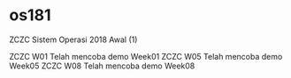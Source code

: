# os181
ZCZC Sistem Operasi 2018 Awal (1)

ZCZC W01 Telah mencoba demo Week01
ZCZC W05 Telah mencoba demo Week05
ZCZC W08 Telah mencoba demo Week08
